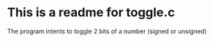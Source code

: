 # This is a readme for toggle.c

The program intents to toggle 2 bits of a number (signed or unsigned)


